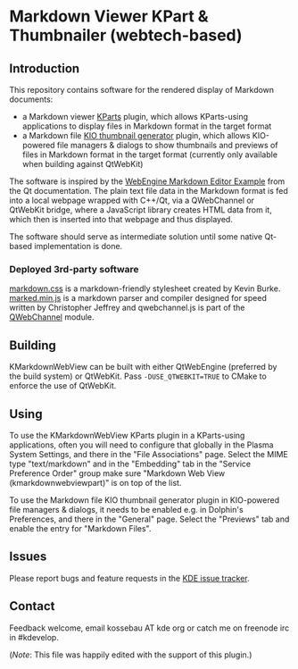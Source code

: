 # Markdown Viewer KPart & Thumbnailer (webtech-based)

## Introduction

This repository contains software for the rendered display of Markdown documents:
* a Markdown viewer [KParts](https://api.kde.org/frameworks/kparts/html/index.html) plugin, which allows KParts-using applications to display files in Markdown format in the target format
* a Markdown file [KIO thumbnail generator](https://api.kde.org/frameworks/kio/html/classThumbCreator.html) plugin, which allows KIO-powered file managers & dialogs to show thumbnails and previews of files in Markdown format in the target format (currently only available when building against QtWebKit)

The software is inspired by the [WebEngine Markdown Editor Example](https://doc.qt.io/qt-5/qtwebengine-webenginewidgets-markdowneditor-example.html) from the Qt documentation. The plain text file data in the Markdown format is fed into a local webpage wrapped with C++/Qt, via a QWebChannel or QtWebKit bridge, where a JavaScript library creates HTML data from it, which then is inserted into that webpage and thus displayed.

The software should serve as intermediate solution until some native Qt-based implementation is done.

### Deployed 3rd-party software

[markdown.css](https://kevinburke.bitbucket.io/markdowncss/) is a markdown-friendly stylesheet created by Kevin Burke. [marked.min.js](https://github.com/chjj/marked) is a markdown parser and compiler designed for speed written by Christopher Jeffrey and qwebchannel.js is part of the [QWebChannel](https://doc.qt.io/qt-5/qwebchannel.html) module.

## Building

KMarkdownWebView can be built with either QtWebEngine (preferred by the build system) or QtWebKit. Pass `-DUSE_QTWEBKIT=TRUE` to CMake to enforce the use of QtWebKit.

## Using

To use the KMarkdownWebView KParts plugin in a KParts-using applications, often you will need to configure that globally in the Plasma System Settings, and there in the "File Associations" page.
Select the MIME type "text/markdown" and in the "Embedding" tab in the "Service Preference Order" group make sure "Markdown Web View (kmarkdownwebviewpart)" is on top of the list.

To use the Markdown file KIO thumbnail generator plugin in KIO-powered file managers & dialogs, it needs to be enabled e.g. in Dolphin's Preferences, and there in the "General" page.
Select the "Previews" tab and enable the entry for "Markdown Files".

## Issues

Please report bugs and feature requests in the [KDE issue tracker](https://bugs.kde.org/enter_bug.cgi?product=kmarkdownwebview).

## Contact

Feedback welcome, email kossebau AT kde org or catch me on freenode irc in #kdevelop.

(*Note*: This file was happily edited with the support of this plugin.)
